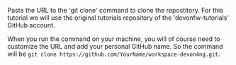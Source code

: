 
Paste the URL to the 'git clone' command to clone the repostitory. For this tutorial we will use the original tutorials repository of the 'devonfw-tutorials' GitHub account.

When you run the command on your machine, you will of course need to customize the URL and add your personal GitHub name. So the command will be `git clone https://github.com/YourName/workspace-devon4ng.git`.
